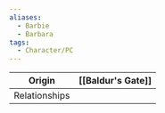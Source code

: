 ```yaml
---
aliases:
  - Barbie
  - Barbara
tags:
  - Character/PC
---
```


| Origin        | [[Baldur's Gate]] |
| ------------- | ----------------- |
| Relationships |                   |
